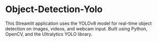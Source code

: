 # Object-Detection-Yolo
This Streamlit application uses the YOLOv8 model for real-time object detection on images, videos, and webcam input. Built using Python, OpenCV, and the Ultralytics YOLO library.
